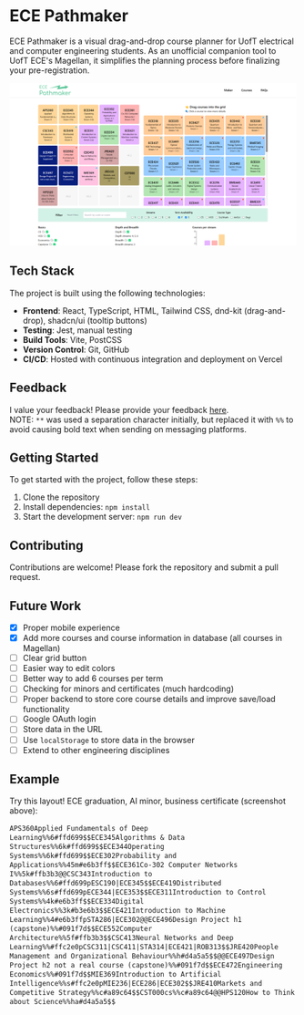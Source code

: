 # ECE Pathmaker

ECE Pathmaker is a visual drag-and-drop course planner for UofT electrical and computer engineering students. As an unofficial companion tool to UofT ECE's Magellan, it simplifies the planning process before finalizing your pre-registration.

![Project Screenshot](./public/project_screenshot.png)

## Tech Stack

The project is built using the following technologies:
- **Frontend**: React, TypeScript, HTML, Tailwind CSS, dnd-kit (drag-and-drop), shadcn/ui (tooltip buttons)
- **Testing**: Jest, manual testing
- **Build Tools**: Vite, PostCSS
- **Version Control**: Git, GitHub
- **CI/CD**: Hosted with continuous integration and deployment on Vercel

## Feedback

I value your feedback! Please provide your feedback [here](https://forms.gle/YjY4d6zPToQ9c2Ea6).  
NOTE: `**` was used a separation character initially, but replaced it with `%%` to avoid causing bold text when sending on messaging platforms.

## Getting Started

To get started with the project, follow these steps:

1. Clone the repository
2. Install dependencies: `npm install`
3. Start the development server: `npm run dev`

## Contributing

Contributions are welcome! Please fork the repository and submit a pull request.

## Future Work

- [x] Proper mobile experience
- [x] Add more courses and course information in database (all courses in Magellan)
- [ ] Clear grid button
- [ ] Easier way to edit colors
- [ ] Better way to add 6 courses per term
- [ ] Checking for minors and certificates (much hardcoding)
- [ ] Proper backend to store core course details and improve save/load functionality
- [ ] Google OAuth login
- [ ] Store data in the URL
- [ ] Use `localStorage` to store data in the browser
- [ ] Extend to other engineering disciplines

## Example

Try this layout! ECE graduation, AI minor, business certificate (screenshot above):

```plaintext
APS360Applied Fundamentals of Deep Learning%%6#ffd699$$ECE345Algorithms & Data Structures%%6k#ffd699$$ECE344Operating Systems%%6k#ffd699$$ECE302Probability and Applications%%45m#e6b3ff$$ECE361Co-302 Computer Networks I%%5k#ffb3b3@@CSC343Introduction to Databases%%6#ffd699pESC190|ECE345$$ECE419Distributed Systems%%6s#ffd699pECE344|ECE353$$ECE311Introduction to Control Systems%%4k#e6b3ff$$ECE334Digital Electronics%%3k#b3e6b3$$ECE421Introduction to Machine Learning%%4#e6b3ffpSTA286|ECE302@@ECE496Design Project h1 (capstone)%%#091f7d$$ECE552Computer Architecture%%5f#ffb3b3$$CSC413Neural Networks and Deep Learning%%#ffc2e0pCSC311|CSC411|STA314|ECE421|ROB313$$JRE420People Management and Organizational Behaviour%%h#d4a5a5$$@@ECE497Design Project h2 not a real course (capstone)%%#091f7d$$ECE472Engineering Economics%%#091f7d$$MIE369Introduction to Artificial Intelligence%%s#ffc2e0pMIE236|ECE286|ECE302$$JRE410Markets and Competitive Strategy%%c#a89c64$$CST000cs%%c#a89c64@@HPS120How to Think about Science%%ha#d4a5a5$$
```